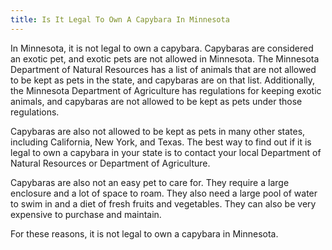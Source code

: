 ```yaml
---
title: Is It Legal To Own A Capybara In Minnesota
---
```


In Minnesota, it is not legal to own a capybara. Capybaras are considered an exotic pet, and exotic pets are not allowed in Minnesota. The Minnesota Department of Natural Resources has a list of animals that are not allowed to be kept as pets in the state, and capybaras are on that list. Additionally, the Minnesota Department of Agriculture has regulations for keeping exotic animals, and capybaras are not allowed to be kept as pets under those regulations. 

Capybaras are also not allowed to be kept as pets in many other states, including California, New York, and Texas. The best way to find out if it is legal to own a capybara in your state is to contact your local Department of Natural Resources or Department of Agriculture. 

Capybaras are also not an easy pet to care for. They require a large enclosure and a lot of space to roam. They also need a large pool of water to swim in and a diet of fresh fruits and vegetables. They can also be very expensive to purchase and maintain. 

For these reasons, it is not legal to own a capybara in Minnesota.